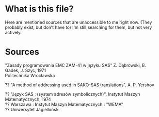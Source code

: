 # What is this file?
Here are mentioned sources that are unaccessible to me right now. (They probably exist, but don't have to) I'm still searching for them, but not very actively.

# Sources
"Zasady programowania EMC ZAM-41 w języku SAS" Z. Dąbrowski, B. Gadek, J. Szyc, 1971  
Politechnika Wrocławska  
  
?? "A method of addressing used in SAKO-SAS translations", A. P. Yershov  

?? "Język SAS : (system adresów symbolicznych)", Instytut Maszyn Matematycznych, 1974  
?? Warszawa : Instytut Maszyn Matematycznych : "WEMA"  
?? Uniwersytet Jagielloński  
